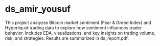 # ds_amir_yousuf
This project analyzes Bitcoin market sentiment (Fear &amp; Greed Index) and Hyperliquid trading data to explore how sentiment influences trader behavior. Includes EDA, visualizations, and key insights on trading volume, risk, and strategies. Results are summarized in ds_report.pdf.
